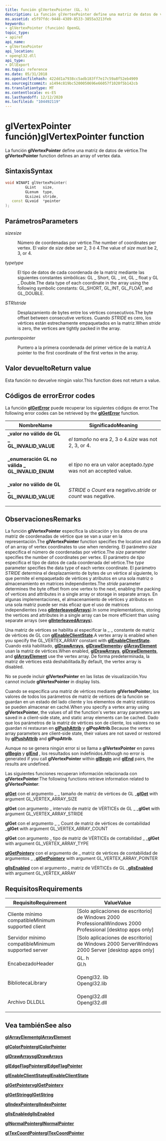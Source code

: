 ```yaml
---
title: función glVertexPointer (GL. h)
description: La función glVertexPointer define una matriz de datos de vértice.
ms.assetid: e5f97fdc-9448-4389-8533-3855a3213feb
keywords:
- glVertexPointer (función) OpenGL
topic_type:
- apiref
api_name:
- glVertexPointer
api_location:
- opengl32.dll
api_type:
- DllExport
ms.topic: reference
ms.date: 05/31/2018
ms.openlocfilehash: 422dd1a7938cc5adb183ff7e17c59a8f52eb4909
ms.sourcegitcommit: a1494c819bc5200050696e66057f1020f5b142cb
ms.translationtype: MT
ms.contentlocale: es-ES
ms.lasthandoff: 12/12/2020
ms.locfileid: "104492119"
---
```

# <a name="glvertexpointer-function"></a><span data-ttu-id="1efe0-104">glVertexPointer función)</span><span class="sxs-lookup"><span data-stu-id="1efe0-104">glVertexPointer function</span></span>

<span data-ttu-id="1efe0-105">La función **glVertexPointer** define una matriz de datos de vértice.</span><span class="sxs-lookup"><span data-stu-id="1efe0-105">The **glVertexPointer** function defines an array of vertex data.</span></span>

## <a name="syntax"></a><span data-ttu-id="1efe0-106">Sintaxis</span><span class="sxs-lookup"><span data-stu-id="1efe0-106">Syntax</span></span>


```C++
void WINAPI glVertexPointer(
         GLint   size,
         GLenum  type,
         GLsizei stride,
   const GLvoid  *pointer
);
```



## <a name="parameters"></a><span data-ttu-id="1efe0-107">Parámetros</span><span class="sxs-lookup"><span data-stu-id="1efe0-107">Parameters</span></span>

<dl> <dt>

<span data-ttu-id="1efe0-108">*size*</span><span class="sxs-lookup"><span data-stu-id="1efe0-108">*size*</span></span> 
</dt> <dd>

<span data-ttu-id="1efe0-109">Número de coordenadas por vértice.</span><span class="sxs-lookup"><span data-stu-id="1efe0-109">The number of coordinates per vertex.</span></span> <span data-ttu-id="1efe0-110">El valor de *size* debe ser 2, 3 ó 4.</span><span class="sxs-lookup"><span data-stu-id="1efe0-110">The value of *size* must be 2, 3, or 4.</span></span>

</dd> <dt>

<span data-ttu-id="1efe0-111">*type*</span><span class="sxs-lookup"><span data-stu-id="1efe0-111">*type*</span></span> 
</dt> <dd>

<span data-ttu-id="1efe0-112">El tipo de datos de cada coordenada de la matriz mediante las siguientes constantes simbólicas: GL \_ Short, GL \_ int, GL \_ float y GL \_ Double.</span><span class="sxs-lookup"><span data-stu-id="1efe0-112">The data type of each coordinate in the array using the following symbolic constants: GL\_SHORT, GL\_INT, GL\_FLOAT, and GL\_DOUBLE.</span></span>

</dd> <dt>

<span data-ttu-id="1efe0-113">*STRI*</span><span class="sxs-lookup"><span data-stu-id="1efe0-113">*stride*</span></span> 
</dt> <dd>

<span data-ttu-id="1efe0-114">Desplazamiento de bytes entre los vértices consecutivos.</span><span class="sxs-lookup"><span data-stu-id="1efe0-114">The byte offset between consecutive vertices.</span></span> <span data-ttu-id="1efe0-115">Cuando *STRIDE* es cero, los vértices están estrechamente empaquetados en la matriz.</span><span class="sxs-lookup"><span data-stu-id="1efe0-115">When *stride* is zero, the vertices are tightly packed in the array.</span></span>

</dd> <dt>

<span data-ttu-id="1efe0-116">*puntero*</span><span class="sxs-lookup"><span data-stu-id="1efe0-116">*pointer*</span></span> 
</dt> <dd>

<span data-ttu-id="1efe0-117">Puntero a la primera coordenada del primer vértice de la matriz.</span><span class="sxs-lookup"><span data-stu-id="1efe0-117">A pointer to the first coordinate of the first vertex in the array.</span></span>

</dd> </dl>

## <a name="return-value"></a><span data-ttu-id="1efe0-118">Valor devuelto</span><span class="sxs-lookup"><span data-stu-id="1efe0-118">Return value</span></span>

<span data-ttu-id="1efe0-119">Esta función no devuelve ningún valor.</span><span class="sxs-lookup"><span data-stu-id="1efe0-119">This function does not return a value.</span></span>

## <a name="error-codes"></a><span data-ttu-id="1efe0-120">Códigos de error</span><span class="sxs-lookup"><span data-stu-id="1efe0-120">Error codes</span></span>

<span data-ttu-id="1efe0-121">La función [**glGetError**](glgeterror.md) puede recuperar los siguientes códigos de error.</span><span class="sxs-lookup"><span data-stu-id="1efe0-121">The following error codes can be retrieved by the [**glGetError**](glgeterror.md) function.</span></span>



| <span data-ttu-id="1efe0-122">Nombre</span><span class="sxs-lookup"><span data-stu-id="1efe0-122">Name</span></span>                                                                                              | <span data-ttu-id="1efe0-123">Significado</span><span class="sxs-lookup"><span data-stu-id="1efe0-123">Meaning</span></span>                                       |
|---------------------------------------------------------------------------------------------------|-----------------------------------------------|
| <dl> <span data-ttu-id="1efe0-124"><dt>**\_valor no válido de GL \_**</dt></span><span class="sxs-lookup"><span data-stu-id="1efe0-124"><dt>**GL\_INVALID\_VALUE**</dt></span></span> </dl> | <span data-ttu-id="1efe0-125">*el tamaño* no era 2, 3 o 4.</span><span class="sxs-lookup"><span data-stu-id="1efe0-125">*size* was not 2, 3, or 4.</span></span> <br/>        |
| <dl> <span data-ttu-id="1efe0-126"><dt>**\_enumeración GL no válida \_**</dt></span><span class="sxs-lookup"><span data-stu-id="1efe0-126"><dt>**GL\_INVALID\_ENUM**</dt></span></span> </dl>  | <span data-ttu-id="1efe0-127">el *tipo* no era un valor aceptado.</span><span class="sxs-lookup"><span data-stu-id="1efe0-127">*type* was not an accepted value.</span></span><br/>  |
| <dl> <span data-ttu-id="1efe0-128"><dt>**\_valor no válido de GL \_**</dt></span><span class="sxs-lookup"><span data-stu-id="1efe0-128"><dt>**GL\_INVALID\_VALUE**</dt></span></span> </dl> | <span data-ttu-id="1efe0-129">*STRIDE* o *Count* era negativo.</span><span class="sxs-lookup"><span data-stu-id="1efe0-129">*stride* or *count* was negative.</span></span> <br/> |



## <a name="remarks"></a><span data-ttu-id="1efe0-130">Observaciones</span><span class="sxs-lookup"><span data-stu-id="1efe0-130">Remarks</span></span>

<span data-ttu-id="1efe0-131">La función **glVertexPointer** especifica la ubicación y los datos de una matriz de coordenadas de vértice que se van a usar en la representación.</span><span class="sxs-lookup"><span data-stu-id="1efe0-131">The **glVertexPointer** function specifies the location and data of an array of vertex coordinates to use when rendering.</span></span> <span data-ttu-id="1efe0-132">El parámetro *size* especifica el número de coordenadas por vértice.</span><span class="sxs-lookup"><span data-stu-id="1efe0-132">The *size* parameter specifies the number of coordinates per vertex.</span></span> <span data-ttu-id="1efe0-133">El parámetro de *tipo* especifica el tipo de datos de cada coordenada del vértice.</span><span class="sxs-lookup"><span data-stu-id="1efe0-133">The *type* parameter specifies the data type of each vertex coordinate.</span></span> <span data-ttu-id="1efe0-134">El parámetro *STRIDE* determina el desplazamiento de bytes de un vértice al siguiente, lo que permite el empaquetado de vértices y atributos en una sola matriz o almacenamiento en matrices independientes.</span><span class="sxs-lookup"><span data-stu-id="1efe0-134">The *stride* parameter determines the byte offset from one vertex to the next, enabling the packing of vertices and attributes in a single array or storage in separate arrays.</span></span> <span data-ttu-id="1efe0-135">En algunas implementaciones, el almacenamiento de vértices y atributos en una sola matriz puede ser más eficaz que el uso de matrices independientes (vea [**glInterleavedArrays**](glinterleavedarrays.md)).</span><span class="sxs-lookup"><span data-stu-id="1efe0-135">In some implementations, storing the vertices and attributes in a single array can be more efficient than using separate arrays (see [**glInterleavedArrays**](glinterleavedarrays.md)).</span></span>

<span data-ttu-id="1efe0-136">Una matriz de vértices se habilita al especificar la \_ \_ constante de matriz de vértices de GL con [**glEnableClientState**](glenableclientstate.md).</span><span class="sxs-lookup"><span data-stu-id="1efe0-136">A vertex array is enabled when you specify the GL\_VERTEX\_ARRAY constant with [**glEnableClientState**](glenableclientstate.md).</span></span> <span data-ttu-id="1efe0-137">Cuando está habilitado, [**glDrawArrays**](gldrawarrays.md), [**glDrawElements**](gldrawelements.md)y [**glArrayElement**](glarrayelement.md) usan la matriz de vértices.</span><span class="sxs-lookup"><span data-stu-id="1efe0-137">When enabled, [**glDrawArrays**](gldrawarrays.md), [**glDrawElements**](gldrawelements.md), and [**glArrayElement**](glarrayelement.md) use the vertex array.</span></span> <span data-ttu-id="1efe0-138">De forma predeterminada, la matriz de vértices está deshabilitada.</span><span class="sxs-lookup"><span data-stu-id="1efe0-138">By default, the vertex array is disabled.</span></span>

<span data-ttu-id="1efe0-139">No se puede incluir **glVertexPointer** en las listas de visualización.</span><span class="sxs-lookup"><span data-stu-id="1efe0-139">You cannot include **glVertexPointer** in display lists.</span></span>

<span data-ttu-id="1efe0-140">Cuando se especifica una matriz de vértices mediante **glVertexPointer**, los valores de todos los parámetros de matriz de vértices de la función se guardan en un estado del lado cliente y los elementos de matriz estáticos se pueden almacenar en caché.</span><span class="sxs-lookup"><span data-stu-id="1efe0-140">When you specify a vertex array using **glVertexPointer**, the values of all the function's vertex array parameters are saved in a client-side state, and static array elements can be cached.</span></span> <span data-ttu-id="1efe0-141">Dado que los parámetros de la matriz de vértices son de cliente, los valores no se guardan ni restauran en [**glPushAttrib**](glpushattrib.md) y **glPopAttrib**.</span><span class="sxs-lookup"><span data-stu-id="1efe0-141">Because the vertex array parameters are client-side state, their values are not saved or restored by [**glPushAttrib**](glpushattrib.md) and **glPopAttrib**.</span></span>

<span data-ttu-id="1efe0-142">Aunque no se genera ningún error si se llama a **glVertexPointer** en pares [**glBegin**](glbegin.md) y [**glEnd**](glend.md) , los resultados son indefinidos.</span><span class="sxs-lookup"><span data-stu-id="1efe0-142">Although no error is generated if you call **glVertexPointer** within [**glBegin**](glbegin.md) and [**glEnd**](glend.md) pairs, the results are undefined.</span></span>

<span data-ttu-id="1efe0-143">Las siguientes funciones recuperan información relacionada con **glVertexPointer**:</span><span class="sxs-lookup"><span data-stu-id="1efe0-143">The following functions retrieve information related to **glVertexPointer**:</span></span>

<span data-ttu-id="1efe0-144">[**glGet**](glgetbooleanv--glgetdoublev--glgetfloatv--glgetintegerv.md) con el argumento \_ \_ tamaño de matriz de vértices de GL \_</span><span class="sxs-lookup"><span data-stu-id="1efe0-144">[**glGet**](glgetbooleanv--glgetdoublev--glgetfloatv--glgetintegerv.md) with argument GL\_VERTEX\_ARRAY\_SIZE</span></span>

<span data-ttu-id="1efe0-145">**glGet** con argumento \_ intervalo de matriz de VÉRTICEs de GL \_ \_</span><span class="sxs-lookup"><span data-stu-id="1efe0-145">**glGet** with argument GL\_VERTEX\_ARRAY\_STRIDE</span></span>

<span data-ttu-id="1efe0-146">**glGet** con el argumento \_ \_ Count de matriz de vértices de contabilidad \_</span><span class="sxs-lookup"><span data-stu-id="1efe0-146">**glGet** with argument GL\_VERTEX\_ARRAY\_COUNT</span></span>

<span data-ttu-id="1efe0-147">**glGet** con argumento \_ tipo de matriz de VÉRTICEs de contabilidad \_ \_</span><span class="sxs-lookup"><span data-stu-id="1efe0-147">**glGet** with argument GL\_VERTEX\_ARRAY\_TYPE</span></span>

<span data-ttu-id="1efe0-148">[**glGetPointerv**](glgetpointerv.md) con el argumento de \_ matriz de vértices de contabilidad de argumentos \_ \_</span><span class="sxs-lookup"><span data-stu-id="1efe0-148">[**glGetPointerv**](glgetpointerv.md) with argument GL\_VERTEX\_ARRAY\_POINTER</span></span>

<span data-ttu-id="1efe0-149">[**glIsEnabled**](glisenabled.md) con el argumento \_ matriz de VÉRTICEs de GL \_</span><span class="sxs-lookup"><span data-stu-id="1efe0-149">[**glIsEnabled**](glisenabled.md) with argument GL\_VERTEX\_ARRAY</span></span>

## <a name="requirements"></a><span data-ttu-id="1efe0-150">Requisitos</span><span class="sxs-lookup"><span data-stu-id="1efe0-150">Requirements</span></span>



| <span data-ttu-id="1efe0-151">Requisito</span><span class="sxs-lookup"><span data-stu-id="1efe0-151">Requirement</span></span> | <span data-ttu-id="1efe0-152">Value</span><span class="sxs-lookup"><span data-stu-id="1efe0-152">Value</span></span> |
|-------------------------------------|-----------------------------------------------------------------------------------------|
| <span data-ttu-id="1efe0-153">Cliente mínimo compatible</span><span class="sxs-lookup"><span data-stu-id="1efe0-153">Minimum supported client</span></span><br/> | <span data-ttu-id="1efe0-154">\[Solo aplicaciones de escritorio\] de Windows 2000 Professional</span><span class="sxs-lookup"><span data-stu-id="1efe0-154">Windows 2000 Professional \[desktop apps only\]</span></span><br/>                              |
| <span data-ttu-id="1efe0-155">Servidor mínimo compatible</span><span class="sxs-lookup"><span data-stu-id="1efe0-155">Minimum supported server</span></span><br/> | <span data-ttu-id="1efe0-156">\[Solo aplicaciones de escritorio\] de Windows 2000 Server</span><span class="sxs-lookup"><span data-stu-id="1efe0-156">Windows 2000 Server \[desktop apps only\]</span></span><br/>                                    |
| <span data-ttu-id="1efe0-157">Encabezado</span><span class="sxs-lookup"><span data-stu-id="1efe0-157">Header</span></span><br/>                   | <dl> <span data-ttu-id="1efe0-158"><dt>GL. h</dt></span><span class="sxs-lookup"><span data-stu-id="1efe0-158"><dt>Gl.h</dt></span></span> </dl>         |
| <span data-ttu-id="1efe0-159">Biblioteca</span><span class="sxs-lookup"><span data-stu-id="1efe0-159">Library</span></span><br/>                  | <dl> <span data-ttu-id="1efe0-160"><dt>Opengl32. lib</dt></span><span class="sxs-lookup"><span data-stu-id="1efe0-160"><dt>Opengl32.lib</dt></span></span> </dl> |
| <span data-ttu-id="1efe0-161">Archivo DLL</span><span class="sxs-lookup"><span data-stu-id="1efe0-161">DLL</span></span><br/>                      | <dl> <span data-ttu-id="1efe0-162"><dt>Opengl32.dll</dt></span><span class="sxs-lookup"><span data-stu-id="1efe0-162"><dt>Opengl32.dll</dt></span></span> </dl> |



## <a name="see-also"></a><span data-ttu-id="1efe0-163">Vea también</span><span class="sxs-lookup"><span data-stu-id="1efe0-163">See also</span></span>

<dl> <dt>

[<span data-ttu-id="1efe0-164">**glArrayElement**</span><span class="sxs-lookup"><span data-stu-id="1efe0-164">**glArrayElement**</span></span>](glarrayelement.md)
</dt> <dt>

[<span data-ttu-id="1efe0-165">**glColorPointer**</span><span class="sxs-lookup"><span data-stu-id="1efe0-165">**glColorPointer**</span></span>](glcolorpointer.md)
</dt> <dt>

[<span data-ttu-id="1efe0-166">**glDrawArrays**</span><span class="sxs-lookup"><span data-stu-id="1efe0-166">**glDrawArrays**</span></span>](gldrawarrays.md)
</dt> <dt>

[<span data-ttu-id="1efe0-167">**glEdgeFlagPointer**</span><span class="sxs-lookup"><span data-stu-id="1efe0-167">**glEdgeFlagPointer**</span></span>](gledgeflagpointer.md)
</dt> <dt>

[<span data-ttu-id="1efe0-168">**glEnableClientState**</span><span class="sxs-lookup"><span data-stu-id="1efe0-168">**glEnableClientState**</span></span>](glenableclientstate.md)
</dt> <dt>

[<span data-ttu-id="1efe0-169">**glGetPointerv**</span><span class="sxs-lookup"><span data-stu-id="1efe0-169">**glGetPointerv**</span></span>](glgetpointerv.md)
</dt> <dt>

[<span data-ttu-id="1efe0-170">**glGetString**</span><span class="sxs-lookup"><span data-stu-id="1efe0-170">**glGetString**</span></span>](glgetstring.md)
</dt> <dt>

[<span data-ttu-id="1efe0-171">**glIndexPointer**</span><span class="sxs-lookup"><span data-stu-id="1efe0-171">**glIndexPointer**</span></span>](glindexpointer.md)
</dt> <dt>

[<span data-ttu-id="1efe0-172">**glIsEnabled**</span><span class="sxs-lookup"><span data-stu-id="1efe0-172">**glIsEnabled**</span></span>](glisenabled.md)
</dt> <dt>

[<span data-ttu-id="1efe0-173">**glNormalPointer**</span><span class="sxs-lookup"><span data-stu-id="1efe0-173">**glNormalPointer**</span></span>](glnormalpointer.md)
</dt> <dt>

[<span data-ttu-id="1efe0-174">**glTexCoordPointer**</span><span class="sxs-lookup"><span data-stu-id="1efe0-174">**glTexCoordPointer**</span></span>](gltexcoordpointer.md)
</dt> </dl>

 

 





